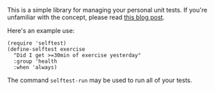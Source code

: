 This is a simple library for managing your personal unit tests. If
you're unfamiliar with the concept, please read [this blog post][].

   [this blog post]: http://withoutane.com/rants/2007/08/personal-unit-tests

Here's an example use:

    (require 'selftest)
    (define-selftest exercise
      "Did I get >=30min of exercise yesterday"
      :group 'health
      :when 'always)

The command `selftest-run` may be used to run all of your tests.
